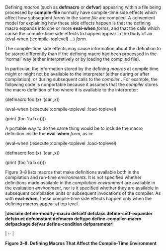  



Defining *macros* (such as **defmacro** or **defvar**) appearing within a file being processed by **compile-file** normally have compile-time side effects which affect how subsequent *forms* in the same *file* are compiled. A convenient model for explaining how these side effects happen is that the defining macro expands into one or more **eval-when** *forms*, and that the calls which cause the compile-time side effects to happen appear in the body of an (eval-when (:compile-toplevel) ...) *form*. 



The compile-time side effects may cause information about the definition to be stored differently than if the defining macro had been processed in the ‘normal’ way (either interpretively or by loading the compiled file). 



In particular, the information stored by the defining *macros* at compile time might or might not be available to the interpreter (either during or after compilation), or during subsequent calls to the *compiler* . For example, the following code is nonportable because it assumes that the *compiler* stores the macro definition of foo where it is available to the interpreter: 



(defmacro foo (x) ‘(car ,x)) 



(eval-when (:execute :compile-toplevel :load-toplevel) 



(print (foo ’(a b c)))) 



A portable way to do the same thing would be to include the macro definition inside the **eval-when** *form*, as in: 



(eval-when (:execute :compile-toplevel :load-toplevel) 



(defmacro foo (x) ‘(car ,x)) 



(print (foo ’(a b c)))) 



Figure 3–8 lists macros that make definitions available both in the compilation and run-time *environments*. It is not specified whether definitions made available in the *compilation environment* are available in the evaluation *environment*, nor is it specified whether they are available in subsequent compilation units or subsequent invocations of the compiler. As with **eval-when**, these compile-time side effects happen only when the defining macros appear at top level. 



|**declaim define-modify-macro defsetf defclass define-setf-expander defstruct defconstant defmacro deftype define-compiler-macro defpackage defvar define-condition defparameter**|

| :- |





**Figure 3–8. Defining Macros That Affect the Compile-Time Environment**  







